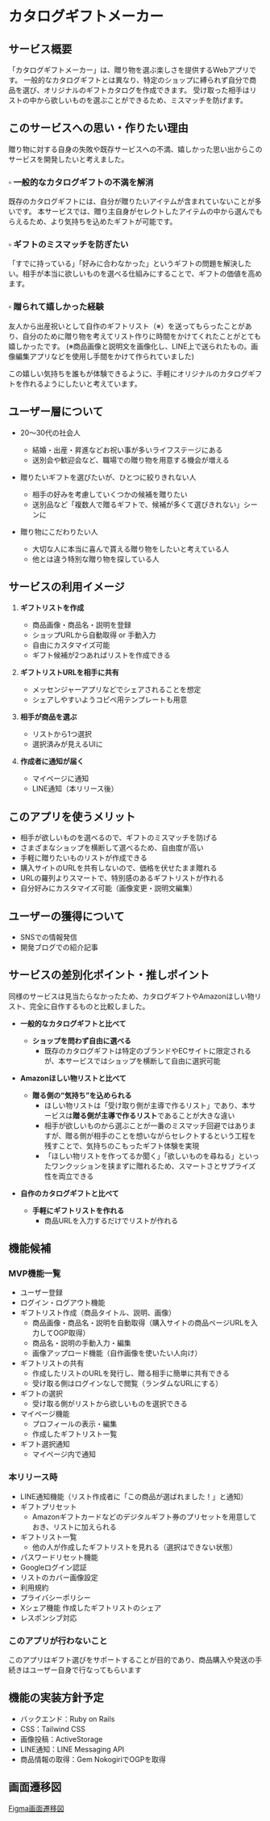 # カタログギフトメーカー

## サービス概要
「カタログギフトメーカー」は、贈り物を選ぶ楽しさを提供するWebアプリです。
一般的なカタログギフトとは異なり、特定のショップに縛られず自分で商品を選び、オリジナルのギフトカタログを作成できます。
受け取った相手はリストの中から欲しいものを選ぶことができるため、ミスマッチを防げます。


## このサービスへの思い・作りたい理由
贈り物に対する自身の失敗や既存サービスへの不満、嬉しかった思い出からこのサービスを開発したいと考えました。

### ▫️ 一般的なカタログギフトの不満を解消
既存のカタログギフトには、自分が贈りたいアイテムが含まれていないことが多いです。
本サービスでは、贈り主自身がセレクトしたアイテムの中から選んでもらえるため、より気持ちを込めたギフトが可能です。

### ▫️ ギフトのミスマッチを防ぎたい
「すでに持っている」「好みに合わなかった」というギフトの問題を解決したい。相手が本当に欲しいものを選べる仕組みにすることで、ギフトの価値を高めます。

### ▫️ 贈られて嬉しかった経験
友人から出産祝いとして自作のギフトリスト（※）を送ってもらったことがあり、自分のために贈り物を考えてリスト作りに時間をかけてくれたことがとても嬉しかったです。
(※商品画像と説明文を画像化し、LINE上で送られたもの。画像編集アプリなどを使用し手間をかけて作られていました)

この嬉しい気持ちを誰もが体験できるように、手軽にオリジナルのカタログギフトを作れるようにしたいと考えています。



## ユーザー層について

- 20〜30代の社会人
  - 結婚・出産・昇進などお祝い事が多いライフステージにある
  - 送別会や歓迎会など、職場での贈り物を用意する機会が増える

- 贈りたいギフトを選びたいが、ひとつに絞りきれない人
	- 相手の好みを考慮していくつかの候補を贈りたい
  - 送別品など「複数人で贈るギフトで、候補が多くて選びきれない」シーンに

- 贈り物にこだわりたい人
  - 大切な人に本当に喜んで貰える贈り物をしたいと考えている人
  - 他とは違う特別な贈り物を探している人


## サービスの利用イメージ

1. **ギフトリストを作成**
   - 商品画像・商品名・説明を登録
   - ショップURLから自動取得 or 手動入力
   - 自由にカスタマイズ可能
   - ギフト候補が2つあればリストを作成できる

2. **ギフトリストURLを相手に共有**
   - メッセンジャーアプリなどでシェアされることを想定
   - シェアしやすいようコピペ用テンプレートも用意

3. **相手が商品を選ぶ**
   - リストから1つ選択
   - 選択済みが見えるUIに

4. **作成者に通知が届く**
   - マイページに通知
   - LINE通知（本リリース後）



## このアプリを使うメリット

- 相手が欲しいものを選べるので、ギフトのミスマッチを防げる
- さまざまなショップを横断して選べるため、自由度が高い
- 手軽に贈りたいものリストが作成できる
- 購入サイトのURLを共有しないので、価格を伏せたまま贈れる
- URLの羅列よりスマートで、特別感のあるギフトリストが作れる
- 自分好みにカスタマイズ可能（画像変更・説明文編集）



## ユーザーの獲得について

- SNSでの情報発信
- 開発ブログでの紹介記事



## サービスの差別化ポイント・推しポイント
同様のサービスは見当たらなかったため、カタログギフトやAmazonほしい物リスト、完全に自作するものと比較しました。

- **一般的なカタログギフトと比べて**
  - **ショップを問わず自由に選べる**
    - 既存のカタログギフトは特定のブランドやECサイトに限定されるが、本サービスではショップを横断して自由に選択可能
  
- **Amazonほしい物リストと比べて**
  - **贈る側の“気持ち”を込められる**
    - ほしい物リストは「受け取り側が主導で作るリスト」であり、本サービスは**贈る側が主導で作るリスト**であることが大きな違い
    - 相手が欲しいものから選ぶことが一番のミスマッチ回避ではありますが、贈る側が相手のことを想いながらセレクトするという工程を残すことで、気持ちのこもったギフト体験を実現
    - 「ほしい物リストを作ってるか聞く」「欲しいものを尋ねる」といったワンクッションを挟まずに贈れるため、スマートさとサプライズ性を両立できる
  
- **自作のカタログギフトと比べて**
  - **手軽にギフトリストを作れる**
    - 商品URLを入力するだけでリストが作れる



## 機能候補

### MVP機能一覧

- ユーザー登録
- ログイン・ログアウト機能
- ギフトリスト作成（商品タイトル、説明、画像）
    - 商品画像・商品名・説明を自動取得（購入サイトの商品ページURLを入力してOGP取得）
    - 商品名・説明の手動入力・編集
    - 画像アップロード機能（自作画像を使いたい人向け）
- ギフトリストの共有
    - 作成したリストのURLを発行し、贈る相手に簡単に共有できる
    - 受け取る側はログインなしで閲覧（ランダムなURLにする）
- ギフトの選択
    - 受け取る側がリストから欲しいものを選択できる
- マイページ機能
    - プロフィールの表示・編集
    - 作成したギフトリスト一覧
- ギフト選択通知
    - マイページ内で通知

### 本リリース時

- LINE通知機能（リスト作成者に「この商品が選ばれました！」と通知）
- ギフトプリセット
    - Amazonギフトカードなどのデジタルギフト券のプリセットを用意しておき、リストに加えられる
- ギフトリスト一覧
    - 他の人が作成したギフトリストを見れる（選択はできない状態）
- パスワードリセット機能
- Googleログイン認証
- リストのカバー画像設定
- 利用規約
- プライバシーポリシー
- Xシェア機能
    作成したギフトリストのシェア
- レスポンシブ対応

### このアプリが行わないこと
このアプリはギフト選びをサポートすることが目的であり、商品購入や発送の手続きはユーザー自身で行なってもらいます


## 機能の実装方針予定

- バックエンド：Ruby on Rails
- CSS：Tailwind CSS
- 画像投稿：ActiveStorage
- LINE通知：LINE Messaging API
- 商品情報の取得：Gem NokogiriでOGPを取得

## 画面遷移図
[Figma画面遷移図](https://www.figma.com/design/hwt5ympacYn9qtiDfzVVnB/%E3%82%AB%E3%82%BF%E3%83%AD%E3%82%B0%E3%82%AE%E3%83%95%E3%83%88%E3%83%A1%E3%83%BC%E3%82%AB%E3%83%BC?node-id=0-1&t=QJoscmJ46NNUi8KM-1)

